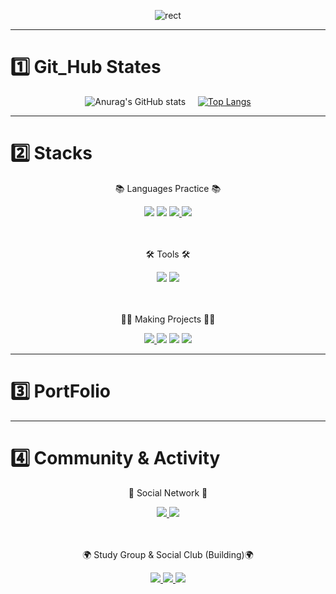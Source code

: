 <div align="center">

![rect](https://capsule-render.vercel.app/api?type=rect&color=gradient&text=%20%20Re_Go%20%20&fontAlign=30&fontSize=30&textBg=true&desc=Make%20The%20Way%20More%20Worthy&descAlign=70&descAlignY=50)

</div>
<hr>

# 1️⃣ Git_Hub States 

<div align="center">

![Anurag's GitHub stats](https://github-readme-stats.vercel.app/api?username=jongmin0919&show_icons=true&theme=radical) &nbsp; &nbsp; [![Top Langs](https://github-readme-stats.vercel.app/api/top-langs/?username=anuraghazra&layout=donut)](https://github.com/anuraghazra/github-readme-stats)

</div>

<hr>

# 2️⃣ Stacks 
<div align=center>
	<p>📚 Languages Practice 📚</p>
</div>
<div align="center">
	<img src="https://img.shields.io/badge/HTML5-E34F26?CSS3-1572B6?style=flat&logo=HTML5&logoColor=white" />
	<img src="https://img.shields.io/badge/CSS3-1572B6?style=flat&logo=CSS3&logoColor=white" />
	<a href= "https://github.com/jongmin0919/Coding_Test_Practice">
		<img src="https://img.shields.io/badge/JavaScript-F7DF1E?style=flat&logo=JavaScript&logoColor=white" />
	</a>
	<img src="https://img.shields.io/badge/React-61DAFB?style=flat&logo=React&logoColor=white" />
	<br>
	</div>
<br>
<br>
<div align=center>
	<p>🛠 Tools 🛠</p>
</div>
<div align=center>
	<img src="https://img.shields.io/badge/Visual%20Studio%20Code-007ACC?style=flat&logo=VisualStudioCode&logoColor=white" />
	<a href="https://github.com/jongmin0919">
		<img src="https://img.shields.io/badge/GitHub-181717?style=flat&logo=GitHub&logoColor=white" />
	</a>
</div>
<br>
<br>
	<div align=center>
		<p>👨‍💻 Making Projects 👨‍💻</p>
	</div>
<div align="center">
	<a href = "https://github.com/jongmin0919/HTML_CSS_Projects/tree/main">
		<img src="https://img.shields.io/badge/HTML5-E34F26?style=flat&logo=HTML5&logoColor=white" />
	</a>
	<img src="https://img.shields.io/badge/CSS3-1572B6?style=flat&logo=CSS3&logoColor=white" />
	<img src="https://img.shields.io/badge/JavaScript-F7DF1E?style=flat&logo=JavaScript&logoColor=white" />
	<img src="https://img.shields.io/badge/React-61DAFB?style=flat&logo=React&logoColor=white" />
	<br>
	</div>
 
<hr>

# 3️⃣ PortFolio

<hr>

# 4️⃣ Community & Activity

<div align=center>
	<p>📱 Social Network 📱</p>
</div>
<div align=center>
	<a href="https://youtube.com/@Re_Go?si=NkV7J2nzrIhn8GS-">
    		<img src="https://img.shields.io/badge/Youtube-FF0000?style=flat&logo=Youtube&logoColor=white" />
	</a>
	<a href="https://velog.io/@re_go">
    		<img src="https://img.shields.io/badge/Velog-20C997?style=flat&logo=Velog&logoColor=white" />
	</a>
<br>
<br>
<br>
 <div align=center>
	<p>🌍 Study Group & Social Club (Building)🌍</p>
</div>
	<a href= "https://github.com/Gangnam-Algorithm-Study">
		<img src="https://img.shields.io/badge/Algorithm_Study-F7DF1E?style=flat&logo=JavaScript&logoColor=white" />
	</a>
 <a href= "https://github.com/code-study-introduction">
		<img src="https://img.shields.io/badge/
code-study-introduction-00BCB4E?style=flat&logo=thealgorithms&logoColor=white" />
	</a>
 <a href= "https://github.com/react-real-world">
		<img src="https://img.shields.io/badge/React_Study(DevLaps)-61DAFB?style=flat&logo=React&logoColor=white" />
	</a>




